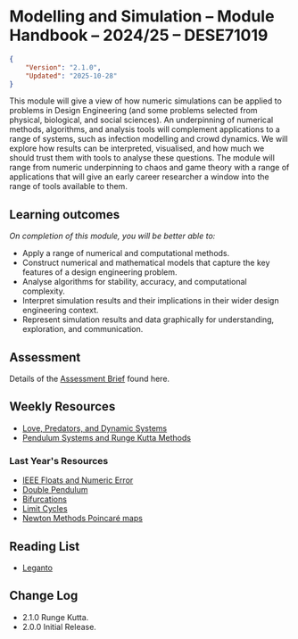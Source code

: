 # Modelling and Simulation – Module Handbook – 2024/25 – DESE71019
```json
{
    "Version": "2.1.0",
    "Updated": "2025-10-28"
}
```
This module will give a view of how numeric simulations can be applied to problems in Design Engineering (and some problems selected from physical, biological, and social sciences). An underpinning of numerical methods, algorithms, and analysis tools will complement applications to a range of systems, such as infection modelling and crowd dynamics. We will explore how results can be interpreted, visualised, and how much we should trust them with tools to analyse these questions. The module will range from numeric underpinning to chaos and game theory with a range of applications that will give an early career researcher a window into the range of tools available to them.

## Learning outcomes
*On completion of this module, you will be better able to:*
* Apply a range of numerical and computational methods.
* Construct numerical and mathematical models that capture the key features of a design engineering problem.
* Analyse algorithms for stability, accuracy, and computational complexity.
* Interpret simulation results and their implications in their wider design engineering context.
* Represent simulation results and data graphically for understanding, exploration, and communication.

## Assessment
Details of the [Assessment Brief](./Assessment) found here.

## Weekly Resources
* [Love, Predators, and Dynamic Systems](./Love_predators_dynamic_systems)
* [Pendulum Systems and Runge Kutta Methods](./Pendula_and_Runge_Kutta)

### Last Year's Resources
* [IEEE Floats and Numeric Error](./Numeric_error)
* [Double Pendulum](./Week_4)
* [Bifurcations](./Week_5)
* [Limit Cycles](./Week_6)
* [Newton Methods Poincaré maps](./Week_7)

## Reading List
* [Leganto](https://imperial.alma.exlibrisgroup.com/leganto/nui/lists/45412427350001591)

## Change Log
* 2.1.0 Runge Kutta.
* 2.0.0 Initial Release.
